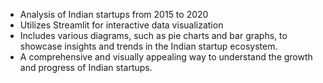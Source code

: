 - Analysis of Indian startups from 2015 to 2020
- Utilizes Streamlit for interactive data visualization
- Includes various diagrams, such as pie charts and bar graphs, to showcase insights and trends in the Indian startup ecosystem.
- A comprehensive and visually appealing way to understand the growth and progress of Indian startups.